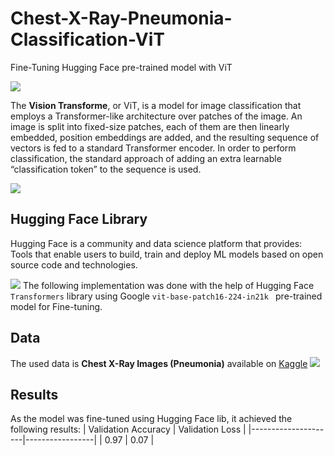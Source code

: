# Chest-X-Ray-Pneumonia-Classification-ViT
Fine-Tuning Hugging Face pre-trained model with ViT

![](https://media.springernature.com/lw685/springer-static/image/art%3A10.1186%2Fs12890-020-01286-5/MediaObjects/12890_2020_1286_Fig2_HTML.png)

The **Vision Transforme**, or ViT, is a model for image classification that employs a Transformer-like architecture over patches of the image. An image is split into fixed-size patches, each of them are then linearly embedded, position embeddings are added, and the resulting sequence of vectors is fed to a standard Transformer encoder. In order to perform classification, the standard approach of adding an extra learnable “classification token” to the sequence is used.

![](https://production-media.paperswithcode.com/methods/Screen_Shot_2021-01-26_at_9.43.31_PM_uI4jjMq.png)

## **Hugging Face Library**
Hugging Face is a community and data science platform that provides: Tools that enable users to build, train and deploy ML models based on open source code and technologies.

![](https://miro.medium.com/max/1190/1*tAh0R8C8e9EHg3pBuBGoPQ.png)
The following implementation was done with the help of Hugging Face `Transformers` library using Google `vit-base-patch16-224-in21k ` pre-trained model for Fine-tuning.

## Data
The used data is **Chest X-Ray Images (Pneumonia)** available on [Kaggle](https://www.kaggle.com/datasets/paultimothymooney/chest-xray-pneumonia)
![](https://i.imgur.com/jZqpV51.png)

## Results
As the model was fine-tuned using Hugging Face lib, it achieved the following results:
| Validation Accuracy | Validation Loss |
|---------------------|-----------------|
|      0.97           |     0.07        |
